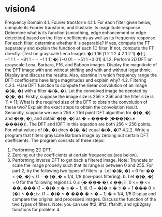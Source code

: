 # vision4
Frequency Domain
4.1. Fourier transform
4.1.1. For each filter given below, compute its Fourier transform, and illustrate its magnitude response. Determine what
is its function (smoothing, edge enhancement or edge detection) based on the filter coefficients as well as its
frequency response. For each filter, determine whether it is separable? If yes, compute the FT separately and
explain the function of each 1D filter. If not, compute the FT directly. (Test on grayscale Lena Image).
�)
1
16 [1 2 1 2 4 2 1 2 1] �) [− − −1 1 1 − −81 1 − − −1 1 1] �) [−0 01 − −51 1 −0 01]
4.1.2. Perform 2D DFT on grayscale Lena, Barbara, F16, and Baboon images. Display the magnitude of the DFT image
with and without shifting and with and without logarithmic. Display and discuss the results. Also, examine in
which frequency range the DFT coefficients have large magnitudes and explain why?
4.2. Filtering
4.2.1. *Use DFT function to compute the linear convolution of an image �(�, �) with a filter �(�, �). Let the convolved
image be denoted by �(�, �). Firstly, suppose the image size is 256 × 256 and the filter size is 11 × 11; What is
the required size of the DFT to obtain the convolution of these two? Explain the exact steps to obtain the
convolution result. Secondly, suppose we use a 256 × 256 point DFT algorithm for �(�, �) and �(�, �), and obtain
�(�, �) as � = ���� (���(�).∗ ���(�)). The DFT and IDFT in this equation are both 256 × 256 points. For what
values of (�, �) does �(�, �) equal �(�, �)?
4.2.2. Write a program that filters grayscale Barbara image by zeroing out certain DFT coefficients.
The program consists of three steps:
1. Performing 2D DFT.
2. Zeroing out the coefficients at certain frequencies (see below).
3. Performing inverse DFT to get back a filtered image.
Note: Truncate or scale the image properly such that its range is between 0 and 255.
For part 2, try the following two types of filters:
a. Let �(�, �) = 0 for �� < {�, �} < (1 − � )�, � = 1/4, 1/8 (low-pass filtering).
b. Let �(�, �) = 0 for the following regions:i. 0 ≤ {� ��� �} ≤ ��;
ii. 0 <= � <= ��, ��� (1 − �)� ≤ � ≤ � − 1;
iii. (1 − �)� ≤ � ≤ � − 1 ��� 0 ≤ {�} ≤ ��;
iv. (1 − �)� ≤ � ��� � ≤ � − 1; � = 1/4, 1/8
Display and compare the original and processed images. Discuss the function of the two types of filters.
Note: you can use fft2, ifft2, fftshift, and rgb2gray functions for problem 4.
